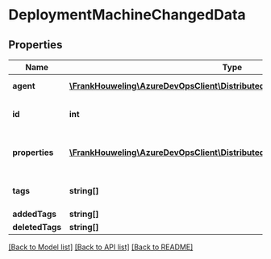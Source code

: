 # DeploymentMachineChangedData

## Properties
Name | Type | Description | Notes
------------ | ------------- | ------------- | -------------
**agent** | [**\FrankHouweling\AzureDevOpsClient\DistributedTask\Model\TaskAgent**](TaskAgent.md) | Deployment agent. | [optional] 
**id** | **int** | Deployment target Identifier. | [optional] 
**properties** | [**\FrankHouweling\AzureDevOpsClient\DistributedTask\Model\PropertiesCollection**](PropertiesCollection.md) | Properties of the deployment target. | [optional] 
**tags** | **string[]** | Tags of the deployment target. | [optional] 
**addedTags** | **string[]** |  | [optional] 
**deletedTags** | **string[]** |  | [optional] 

[[Back to Model list]](../README.md#documentation-for-models) [[Back to API list]](../README.md#documentation-for-api-endpoints) [[Back to README]](../README.md)


